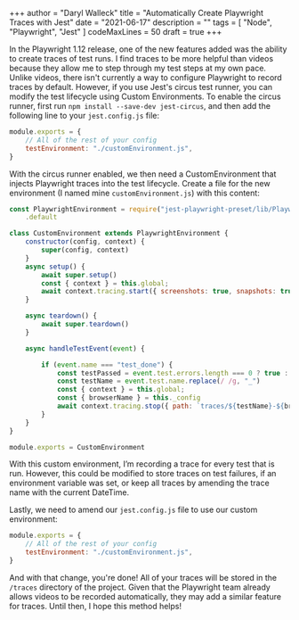 +++
author = "Daryl Walleck"
title = "Automatically Create Playwright Traces with Jest"
date = "2021-06-17"
description = ""
tags = [
    "Node",
    "Playwright",
    "Jest"
]
codeMaxLines = 50
draft = true
+++

In the Playwright 1.12 release, one of the new features added was the ability to
create traces of test runs. I find traces to be more helpful than videos because
they allow me to step through my test steps at my own pace. Unlike videos, there
isn't currently a way to configure Playwright to record traces by default. However,
if you use Jest's circus test runner, you can modify the test lifecycle
using Custom Environments. To enable the circus runner, first run `npm install --save-dev jest-circus`, and then add the following line to your `jest.config.js` file:

```javascript
module.exports = {
    // All of the rest of your config
    testEnvironment: "./customEnvironment.js",
}
```

With the circus runner enabled, we then need a CustomEnvironment that injects
Playwright traces into the test lifecycle. Create a file for the new environment (I named mine `customEnvironment.js`) with this content:

```javascript
const PlaywrightEnvironment = require("jest-playwright-preset/lib/PlaywrightEnvironment")
    .default

class CustomEnvironment extends PlaywrightEnvironment {
    constructor(config, context) {
        super(config, context)
    }
    async setup() {
        await super.setup()
        const { context } = this.global;
        await context.tracing.start({ screenshots: true, snapshots: true });
    }

    async teardown() {
        await super.teardown()
    }

    async handleTestEvent(event) {

        if (event.name === "test_done") {
            const testPassed = event.test.errors.length === 0 ? true : false
            const testName = event.test.name.replace(/ /g, "_")
            const { context } = this.global;
            const { browserName } = this._config
            await context.tracing.stop({ path: `traces/${testName}-${browserName}.zip` });
        }
    }
}

module.exports = CustomEnvironment
```

With this custom environment, I’m recording a trace for every test that is run. However, this could be modified to store traces on test failures, if an environment variable was set, or keep all traces by amending the trace name with the current DateTime.

Lastly, we need to amend our `jest.config.js` file to use our custom environment:

```javascript
module.exports = {
    // All of the rest of your config
    testEnvironment: "./customEnvironment.js",
}
```

And with that change, you're done! All of your traces will be stored in the `/traces`
directory of the project. Given that the Playwright team already allows videos to be recorded automatically, they may add a similar feature for traces. Until
then, I hope this method helps!
